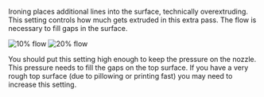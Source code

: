 Ironing places additional lines into the surface, technically overextruding. This setting controls how much gets extruded in this extra pass. The flow is necessary to fill gaps in the surface.

![10% flow](ironing_enabled_enabled.png)
![20% flow](ironing_flow.png)

You should put this setting high enough to keep the pressure on the nozzle. This pressure needs to fill the gaps on the top surface. If you have a very rough top surface (due to pillowing or printing fast) you may need to increase this setting.